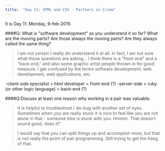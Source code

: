 ```yaml
---
title:  "Day 11: HTML and CSS - Partners in Crime"
---
```


It is Day 11: Monday, 9-feb-2015.

####Q: What is "software development" as you understand it so far? What are the moving parts? Are those always the moving parts? Are they always called the same thing?
> I am not certain I really do understand it at all.  In fact, I am not sure what these questions are asking... I think there is a "front end" and a "back end," and also some graphic artist people thrown in for good measure.  I get confused by the terms software development, web development, web applications, etc.  

-client-side specialist = html developer = front-end (?)
-server-side = ruby (or other logic language) = back-end (?)

####Q:Discuss at least one reason why working in a pair was valuable. 
> It is helpful to troubleshoot / de-bug with another set of eyes. Sometimes when you are really stuck it is nice to feel like you are not alone in that - someone else is stuck with you.  Hmmm.  That doesn't sound good, does it?

> I would say that you can split things up and accomplish more, but that is not really the point of pair programming.  Still trying to get the hang of that.

